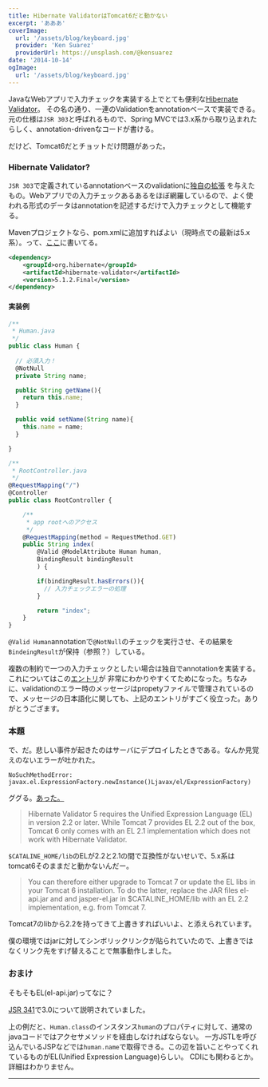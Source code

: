 ```yaml
---
title: Hibernate ValidatorはTomcat6だと動かない
excerpt: 'あああ'
coverImage:
  url: '/assets/blog/keyboard.jpg'
  provider: 'Ken Suarez'
  providerUrl: https://unsplash.com/@kensuarez
date: '2014-10-14'
ogImage:
  url: '/assets/blog/keyboard.jpg'
---
```


JavaなWebアプリで入力チェックを実装する上でとても便利な[Hibernate Validator](http://hibernate.org/validator/)。
その名の通り、一連のValidationをannotationベースで実装できる。元の仕様は`JSR 303`と呼ばれるもので、Spring MVCでは3.x系から取り込まれたらしく、annotation-drivenなコードが書ける。

だけど、Tomcat6だとチョットだけ問題があった。

<span class="more"></span>

### Hibernate Validator?

`JSR 303`で定義されているannotationベースのvalidationに[独自の拡張](http://docs.jboss.org/hibernate/validator/4.3/reference/en-US/html_single/#table-custom-constraints)
を与えたもの。Webアプリでの入力チェックあるあるをほぼ網羅しているので、よく使われる形式のデータはannotationを記述するだけで入力チェックとして機能する。

Mavenプロジェクトなら、pom.xmlに追加すればよい（現時点での最新は5.x系）。って、[ここ](http://hibernate.org/validator/downloads/)に書いてる。

```xml
<dependency>
    <groupId>org.hibernate</groupId>
    <artifactId>hibernate-validator</artifactId>
    <version>5.1.2.Final</version>
</dependency>
```



#### 実装例
```javascript
/**
 * Human.java
 */
public class Human {
  
  // 必須入力！
  @NotNull
  private String name;

  public String getName(){
    return this.name;
  }

  public void setName(String name){
    this.name = name;
  }

}
```

```javascript
/**
 * RootController.java
 */
@RequestMapping("/")
@Controller
public class RootController {

    /**
     * app rootへのアクセス
     */
    @RequestMapping(method = RequestMethod.GET)
    public String index(
        @Valid @ModelAttribute Human human,
        BindingResult bindingResult
        ) {

        if(bindingResult.hasErrors()){
          // 入力チェックエラーの処理
        }

        return "index";
    }
}

```
`@Valid Human`annotationで`@NotNull`のチェックを実行させ、その結果を`BindeingResult`が保持（参照？）している。

複数の制約で一つの入力チェックとしたい場合は独自でannotationを実装する。これについてはこの[エントリ](http://yamkazu.hatenablog.com/entry/20110206/1296985545)が
非常にわかりやすくてためになった。ちなみに、validationのエラー時のメッセージはpropetyファイルで管理されているので、メッセージの日本語化に関しても、上記のエントリがすごく役立った。ありがとうござます。




### 本題

で、だ。悲しい事件が起きたのはサーバにデプロイしたときである。なんか見覚えのないエラーが吐かれた。

```
NoSuchMethodError: javax.el.ExpressionFactory.newInstance()Ljavax/el/ExpressionFactory)
```

ググる。[あった。](http://hibernate.org/validator/faq/#does-hibernate-validator-5-x-work-with-tomcat-6)

>Hibernate Validator 5 requires the Unified Expression Language (EL) in version 2.2 or later.
>While Tomcat 7 provides EL 2.2 out of the box, Tomcat 6 only comes with an EL 2.1 implementation which does not work with Hibernate Validator.

`$CATALINE_HOME/lib`のELが2.2と2.1の間で互換性がないせいで、5.x系はtomcat6そのままだと動かないんだー。

>You can therefore either upgrade to Tomcat 7 or update the EL libs in your Tomcat 6 installation.
>To do the latter, replace the JAR files el-api.jar and and jasper-el.jar in $CATALINE_HOME/lib with an EL 2.2 implementation, e.g. from Tomcat 7.

Tomcat7のlibから2.2を持ってきて上書きすればいいよ、と添えられています。


僕の環境ではjarに対してシンボリックリンクが貼られていたので、上書きではなくリンク先をすげ替えることで無事動作しました。


### おまけ

そもそもEL(el-api.jar)ってなに？

[JSR 341](https://jcp.org/en/jsr/detail?id=341)で3.0について説明されていました。

上の例だと、`Human.class`のインスタンス`human`のプロパティに対して、通常のjavaコードではアクセサメソッドを経由しなければならない。
一方JSTLを呼び込んでいるJSPなどでは`human.name`で取得できる。この辺を旨いことやってくれているものがEL(Unified Expression Language)らしい。
CDIにも関わるとか。詳細はわかりません。


---
